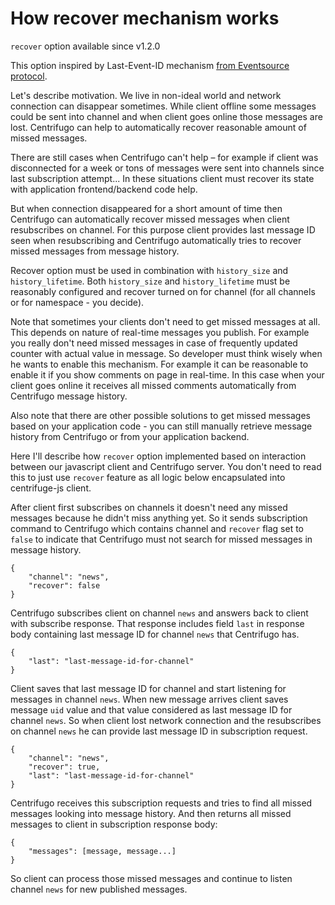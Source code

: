 # How recover mechanism works

`recover` option available since v1.2.0

This option inspired by Last-Event-ID mechanism [from Eventsource protocol](http://www.w3.org/TR/2012/WD-eventsource-20120426/).

Let's describe motivation. We live in non-ideal world and network connection can
disappear sometimes. While client offline some messages could be sent into channel
and when client goes online those messages are lost. Centrifugo can help to automatically
recover reasonable amount of missed messages.

There are still cases when Centrifugo can't help – for example if client was disconnected
for a week or tons of messages were sent into channels since last subscription attempt...
In these situations client must recover its state with application frontend/backend code help.

But when connection disappeared for a short amount of time then Centrifugo can automatically
recover missed messages when client resubscribes on channel. For this purpose client provides
last message ID seen when resubscribing and Centrifugo automatically tries to recover missed
messages from message history.

Recover option must be used in combination with `history_size` and `history_lifetime`. Both
`history_size` and `history_lifetime` must be reasonably configured and recover turned on for
channel (for all channels or for namespace - you decide).

Note that sometimes your clients don't need to get missed messages at all. This depends on
nature of real-time messages you publish. For example you really don't need missed messages
in case of frequently updated counter with actual value in message. So developer must think
wisely when he wants to enable this mechanism. For example it can be reasonable to enable
it if you show comments on page in real-time. In this case when your client goes online it
receives all missed comments automatically from Centrifugo message history.

Also note that there are other possible solutions to get missed messages based on your
application code - you can still manually retrieve message history from Centrifugo or from
your application backend.

Here I'll describe how `recover` option implemented based on interaction between our javascript
client and Centrifugo server. You don't need to read this to just use `recover` feature
as all logic below encapsulated into centrifuge-js client.

After client first subscribes on channels it doesn't need any missed messages because he
didn't miss anything yet. So it sends subscription command to Centrifugo which contains
channel and `recover` flag set to `false` to indicate that Centrifugo must not search for
missed messages in message history.

```
{
    "channel": "news",
    "recover": false
}
```

Centrifugo subscribes client on channel `news` and answers back to client with subscribe response.
That response includes field `last` in response body containing last message ID for channel `news`
that Centrifugo has.

```
{
    "last": "last-message-id-for-channel"
}
```

Client saves that last message ID for channel and start listening for messages in channel `news`.
When new message arrives client saves message `uid` value and that value considered as last message
ID for channel `news`. So when client lost network connection and the resubscribes on channel `news`
he can provide last message ID in subscription request.

```
{
    "channel": "news",
    "recover": true,
    "last": "last-message-id-for-channel"
}
```

Centrifugo receives this subscription requests and tries to find all missed messages looking
into message history. And then returns all missed messages to client in subscription response body:

```
{
    "messages": [message, message...]
}
```

So client can process those missed messages and continue to listen channel `news` for new
published messages.
